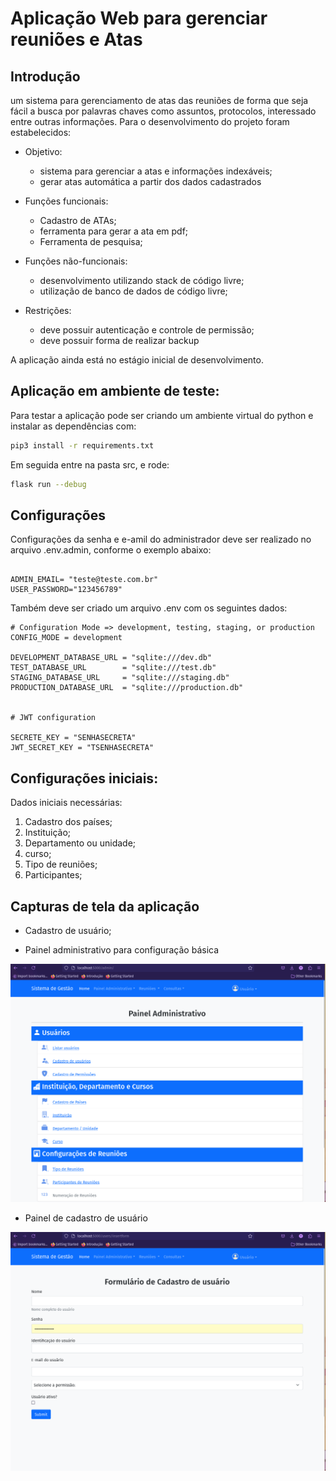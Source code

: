 # Aplicação Web para gerenciar reuniões e Atas

## Introdução

um sistema para gerenciamento de atas das reuniões de forma que seja fácil a busca por palavras chaves como assuntos, protocolos, interessado entre outras informações. Para o desenvolvimento do projeto foram estabelecidos:

* Objetivo:
    * sistema para gerenciar a atas e informações indexáveis;
    * gerar atas automática a partir dos dados cadastrados

* Funções funcionais:
    * Cadastro de ATAs;
    * ferramenta para gerar a ata em pdf;
    * Ferramenta de pesquisa;
* Funções não-funcionais:
    * desenvolvimento utilizando stack de código livre;
    * utilização de banco de dados de código livre;
* Restrições:
    * deve possuir autenticação e controle de permissão;
    * deve possuir forma de realizar backup

A aplicação ainda está no estágio inicial de desenvolvimento.

## Aplicação em ambiente de teste:

Para testar a aplicação pode ser criando um ambiente virtual do python e instalar as dependências com:

``` bash
pip3 install -r requirements.txt
```

Em seguida entre na pasta src, e rode:

``` bash
flask run --debug

```


## Configurações 

Configurações da senha e e-amil do administrador deve ser realizado no arquivo .env.admin, conforme o exemplo abaixo: 

``` ENV

ADMIN_EMAIL= "teste@teste.com.br"
USER_PASSWORD="123456789"

```

Também deve ser criado um arquivo .env com os seguintes dados:

``` env
# Configuration Mode => development, testing, staging, or production
CONFIG_MODE = development

DEVELOPMENT_DATABASE_URL = "sqlite:///dev.db"
TEST_DATABASE_URL        = "sqlite:///test.db"
STAGING_DATABASE_URL     = "sqlite:///staging.db"
PRODUCTION_DATABASE_URL  = "sqlite:///production.db"


# JWT configuration 

SECRETE_KEY = "SENHASECRETA"
JWT_SECRET_KEY = "TSENHASECRETA"

```

## Configurações iniciais:

Dados iniciais necessárias:

1. Cadastro dos países;
2. Instituição;
3. Departamento ou unidade;
4. curso;
5. Tipo de reuniões;
6. Participantes;


## Capturas de tela da aplicação

* Cadastro de usuário;

* Painel administrativo para configuração básica

![Captura de Tela](Doc/Figures/Painel_adm.png)

* Painel de cadastro de usuário 

![Captura de Tela](Doc/Figures/user_form.png)